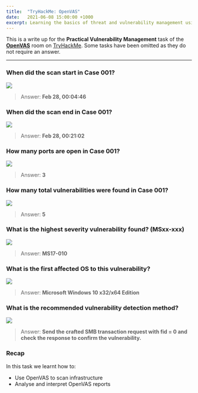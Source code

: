 ```yaml
---
title:  "TryHackMe: OpenVAS"
date:   2021-06-08 15:00:00 +1000
excerpt: Learning the basics of threat and vulnerability management using Open Vulnerability Assessment Scanning. 
---
```


This is a write up for the **Practical Vulnerability Management** task of the [**OpenVAS**](https://tryhackme.com/room/openvas) room on [TryHackMe](https://tryhackme.com). Some tasks have been omitted as they do not require an answer.

***
### When did the scan start in Case 001?

<img src="{{ site.baseurl }}/assets/images/2021-06-08-openvas/01-start.jpg">

> Answer: **Feb 28, 00:04:46**

### When did the scan end in Case 001?

<img src="{{ site.baseurl }}/assets/images/2021-06-08-openvas/02-end.jpg">

> Answer: **Feb 28, 00:21:02**

### How many ports are open in Case 001?

<img src="{{ site.baseurl }}/assets/images/2021-06-08-openvas/03-ports.jpg">

> Answer: **3**

### How many total vulnerabilities were found in Case 001? 

<img src="{{ site.baseurl }}/assets/images/2021-06-08-openvas/04-vulns.jpg">

> Answer: **5**

### What is the highest severity vulnerability found? (MSxx-xxx)

<img src="{{ site.baseurl }}/assets/images/2021-06-08-openvas/05-ms17.jpg">

> Answer: **MS17-010**

### What is the first affected OS to this vulnerability?

<img src="{{ site.baseurl }}/assets/images/2021-06-08-openvas/06-os.jpg">

> Answer: **Microsoft Windows 10 x32/x64 Edition**

### What is the recommended vulnerability detection method?

<img src="{{ site.baseurl }}/assets/images/2021-06-08-openvas/07-vdm.jpg">

> Answer: **Send the crafted SMB transaction request with fid = 0 and check the response to confirm the vulnerability.**

### Recap

In this task we learnt how to:
 * Use OpenVAS to scan infrastructure
 * Analyse and interpret OpenVAS reports
 